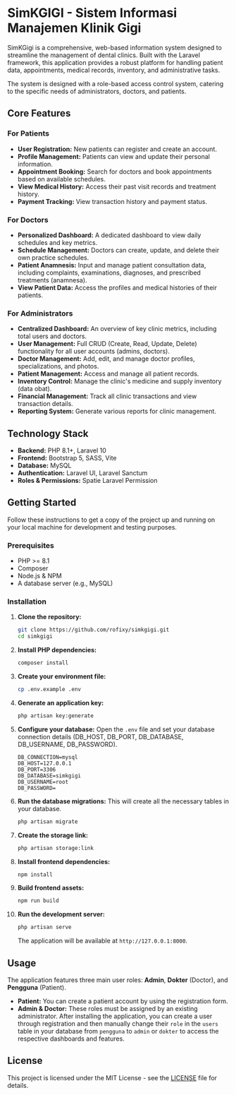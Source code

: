 # SimKGIGI - Sistem Informasi Manajemen Klinik Gigi

SimKGigi is a comprehensive, web-based information system designed to streamline the management of dental clinics. Built with the Laravel framework, this application provides a robust platform for handling patient data, appointments, medical records, inventory, and administrative tasks.

The system is designed with a role-based access control system, catering to the specific needs of administrators, doctors, and patients.

## Core Features

### For Patients
- **User Registration:** New patients can register and create an account.
- **Profile Management:** Patients can view and update their personal information.
- **Appointment Booking:** Search for doctors and book appointments based on available schedules.
- **View Medical History:** Access their past visit records and treatment history.
- **Payment Tracking:** View transaction history and payment status.

### For Doctors
- **Personalized Dashboard:** A dedicated dashboard to view daily schedules and key metrics.
- **Schedule Management:** Doctors can create, update, and delete their own practice schedules.
- **Patient Anamnesis:** Input and manage patient consultation data, including complaints, examinations, diagnoses, and prescribed treatments (anamnesa).
- **View Patient Data:** Access the profiles and medical histories of their patients.

### For Administrators
- **Centralized Dashboard:** An overview of key clinic metrics, including total users and doctors.
- **User Management:** Full CRUD (Create, Read, Update, Delete) functionality for all user accounts (admins, doctors).
- **Doctor Management:** Add, edit, and manage doctor profiles, specializations, and photos.
- **Patient Management:** Access and manage all patient records.
- **Inventory Control:** Manage the clinic's medicine and supply inventory (data obat).
- **Financial Management:** Track all clinic transactions and view transaction details.
- **Reporting System:** Generate various reports for clinic management.

## Technology Stack

- **Backend:** PHP 8.1+, Laravel 10
- **Frontend:** Bootstrap 5, SASS, Vite
- **Database:** MySQL
- **Authentication:** Laravel UI, Laravel Sanctum
- **Roles & Permissions:** Spatie Laravel Permission

## Getting Started

Follow these instructions to get a copy of the project up and running on your local machine for development and testing purposes.

### Prerequisites

- PHP >= 8.1
- Composer
- Node.js & NPM
- A database server (e.g., MySQL)

### Installation

1.  **Clone the repository:**
    ```sh
    git clone https://github.com/rofixy/simkgigi.git
    cd simkgigi
    ```

2.  **Install PHP dependencies:**
    ```sh
    composer install
    ```

3.  **Create your environment file:**
    ```sh
    cp .env.example .env
    ```

4.  **Generate an application key:**
    ```sh
    php artisan key:generate
    ```

5.  **Configure your database:**
    Open the `.env` file and set your database connection details (DB_HOST, DB_PORT, DB_DATABASE, DB_USERNAME, DB_PASSWORD).
    ```env
    DB_CONNECTION=mysql
    DB_HOST=127.0.0.1
    DB_PORT=3306
    DB_DATABASE=simkgigi
    DB_USERNAME=root
    DB_PASSWORD=
    ```

6.  **Run the database migrations:**
    This will create all the necessary tables in your database.
    ```sh
    php artisan migrate
    ```

7.  **Create the storage link:**
    ```sh
    php artisan storage:link
    ```

8.  **Install frontend dependencies:**
    ```sh
    npm install
    ```

9.  **Build frontend assets:**
    ```sh
    npm run build
    ```

10. **Run the development server:**
    ```sh
    php artisan serve
    ```
    The application will be available at `http://127.0.0.1:8000`.

## Usage

The application features three main user roles: **Admin**, **Dokter** (Doctor), and **Pengguna** (Patient).

-   **Patient:** You can create a patient account by using the registration form.
-   **Admin & Doctor:** These roles must be assigned by an existing administrator. After installing the application, you can create a user through registration and then manually change their `role` in the `users` table in your database from `pengguna` to `admin` or `dokter` to access the respective dashboards and features.


## License

This project is licensed under the MIT License - see the [LICENSE](LICENSE) file for details.
